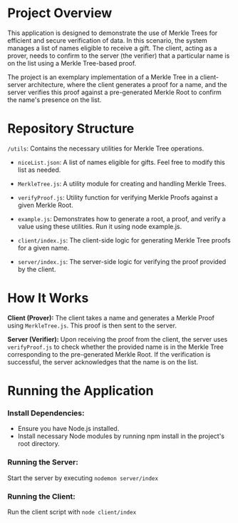 # Project Overview
This application is designed to demonstrate the use of Merkle Trees for efficient and secure verification of data. In this scenario, the system manages a list of names eligible to receive a gift. The client, acting as a prover, needs to confirm to the server (the verifier) that a particular name is on the list using a Merkle Tree-based proof.

The project is an exemplary implementation of a Merkle Tree in a client-server architecture, where the client generates a proof for a name, and the server verifies this proof against a pre-generated Merkle Root to confirm the name's presence on the list.

# Repository Structure
`/utils`: Contains the necessary utilities for Merkle Tree operations.

- `niceList.json`: A list of names eligible for gifts. Feel free to modify this list as needed.
- `MerkleTree.js`: A utility module for creating and handling Merkle Trees.
- `verifyProof.js`: Utility function for verifying Merkle Proofs against a given Merkle Root.
- `example.js`: Demonstrates how to generate a root, a proof, and verify a value using these utilities. Run it using node example.js.

- `client/index.js`: The client-side logic for generating Merkle Tree proofs for a given name.
- `server/index.js`: The server-side logic for verifying the proof provided by the client.

# How It Works
**Client (Prover):** The client takes a name and generates a Merkle Proof using `MerkleTree.js`. This proof is then sent to the server.

**Server (Verifier):** Upon receiving the proof from the client, the server uses `verifyProof.js` to check whether the provided name is in the Merkle Tree corresponding to the pre-generated Merkle Root. If the verification is successful, the server acknowledges that the name is on the list.

# Running the Application
### Install Dependencies:

- Ensure you have Node.js installed.
- Install necessary Node modules by running npm install in the project's root directory.

### Running the Server:

Start the server by executing `nodemon server/index`

### Running the Client:

Run the client script with `node client/index`
